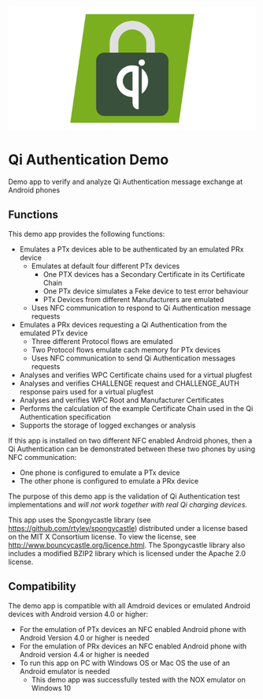 ![Logo](/qi_ath.png)

# Qi Authentication Demo

Demo app to verify and analyze Qi Authentication message exchange at Android phones

## Functions

This demo app provides the following functions:
- Emulates a PTx devices able to be authenticated by an emulated PRx device
  - Emulates at default four different PTx devices
    - One PTX devices has a Secondary Certificate in its Certificate Chain
    - One PTx device simulates a Feke device to test error behaviour
    - PTx Devices from different Manufacturers are emulated
  - Uses NFC communication to respond to Qi Authentication message requests
- Emulates a PRx devices requesting a Qi Authentication from the emulated PTx device
  - Three different Protocol flows are emulated
  - Two Protocol flows emulate cach memory for PTx devices
  - Uses NFC communication to send Qi Authentication messages requests
- Analyses and verifies WPC Certificate chains used for a virtual plugfest
- Analyses and verifies CHALLENGE request and CHALLENGE_AUTH response pairs used for a virtual plugfest
- Analyses and verifies WPC Root and Manufacturer Certificates
- Performs the calculation of the example Certificate Chain used in the Qi Authentication specification
- Supports the storage of logged exchanges or analysis

If this app is installed on two different NFC enabled Android phones, then a Qi Authentication can be demonstrated between these two phones by using NFC communication: 
- One phone is configured to emulate a PTx device
- The other phone is configured to emulate a PRx device

The purpose of this demo app is the validation of Qi Authentication test implementations and *will not work together with real Qi charging devices.*

This app uses the Spongycastle library (see https://github.com/rtyley/spongycastle) distributed under a license based on the MIT X Consortium license. To view the license, see http://www.bouncycastle.org/licence.html. The Spongycastle library also includes a modified BZIP2 library which is licensed under the Apache 2.0 license. 

## Compatibility

The demo app is compatible with all Amdroid devices or emulated Android devices with Android version 4.0 or higher:
- For the emulation of PTx devices an NFC enabled Android phone with Android Version 4.0 or higher is needed
- For the emulation of PRx devices an NFC enabled Android phone with Android version 4.4 or higher is needed
- To run this app on PC with Windows OS or Mac OS the use of an Android emulator is needed
  - This demo app was successfully tested with the NOX emulator on Windows 10
